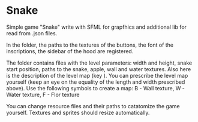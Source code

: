 # Snake
Simple game "Snake" write with SFML for grapfhics and additional lib for read from .json files.

In the <Resources Config> folder, the paths to the textures of the buttons, the font of the inscriptions, the sidebar of the hood are registered.

The <Lvls> folder contains files with the level parameters: width and height, snake start position, paths to the snake, apple, wall and water textures.
Also here is the description of the level map (key <Map>).
You can prescribe the level map yourself (keep an eye on the equality of the length and width prescribed above). Use the following symbols to create a map:
B - Wall texture,
W - Water texture,
F - Flor texture

You can change resource files and their paths to catatomize the game yourself. Textures and sprites should resize automatically.

